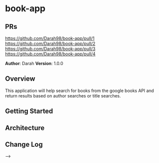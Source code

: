 # book-app
## PRs
https://github.com/Darah98/book-app/pull/1
https://github.com/Darah98/book-app/pull/2
https://github.com/Darah98/book-app/pull/3
https://github.com/Darah98/book-app/pull/4  

**Author**: Darah
**Version**: 1.0.0

## Overview
This application will help search for books from the google books API and return results based on author searches or title searches.

## Getting Started
<!-- What are the steps that a user must take in order to build this app on their own machine and get it running? -->

## Architecture
<!-- Provide a detailed description of the application design. What technologies (languages, libraries, etc) you're using, and any other relevant design information. -->

## Change Log
<!-- Use this area to document the iterative changes made to your application as each feature is successfully implemented. Use time stamps. Here's an examples:

01-01-2001 4:59pm - Application now has a fully-functional express server, with GET and POST routes for the book resource.

## Credits and Collaborations
<!-- Give credit (and a link) to other people or resources that helped you build this application. -->
-->